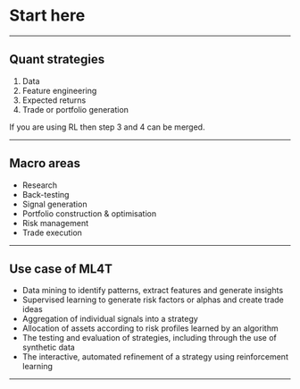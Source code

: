 # Start here
***


## Quant strategies
1. Data
2. Feature engineering
3. Expected returns
4. Trade or portfolio generation

If you are using RL then step 3 and 4 can be merged.
***

## Macro areas
- Research
- Back-testing
- Signal generation
- Portfolio construction & optimisation
- Risk management
- Trade execution
***

## Use case of ML4T
- Data mining to identify patterns, extract features and generate insights
- Supervised learning to generate risk factors or alphas and create trade ideas
- Aggregation of individual signals into a strategy
- Allocation of assets according to risk profiles learned by an algorithm
- The testing and evaluation of strategies, including through the use of synthetic data
- The interactive, automated refinement of a strategy using reinforcement learning
***
